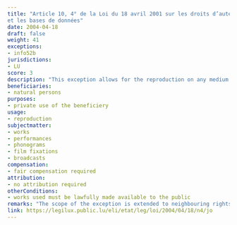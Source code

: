 ```yaml
---
title: "Article 10, 4° de la Loi du 18 avril 2001 sur les droits d’auteur, les droits voisins
et les bases de données"
date: 2004-04-18
draft: false
weight: 41
exceptions:
- info52b
jurisdictions:
- LU
score: 3
description: "This exception allows for the reproduction on any medium by a natural person for their private use and for purposes not directly or indirectly commercial, provided that the rightsholders receive fair compensation, which takes into account the application of the technical measures referred to in Articles 71ter to 71quinquies of this Law to the works concerned. The conditions for determining and collecting, as well as the amount of the compensation are fixed by Grand Ducal Regulation." 
beneficiaries:
- natural persons
purposes: 
- private use of the beneficiery
usage:
- reproduction
subjectmatter:
- works
- performances
- phonograms
- film fixations
- broadcasts
compensation:
- fair compensation required
attribution: 
- no attribution required
otherConditions: 
- works used must be lawfully made available to the public
remarks: "The scope of the exception is extended to neighbouring rights under Art. 46 (1), 4° - for performers, phonogram and film producers; and Art. 55 - for broadcasters. All exceptions apply mutatis mutandis to the distribution right."
link: https://legilux.public.lu/eli/etat/leg/loi/2004/04/18/n4/jo
---
```

